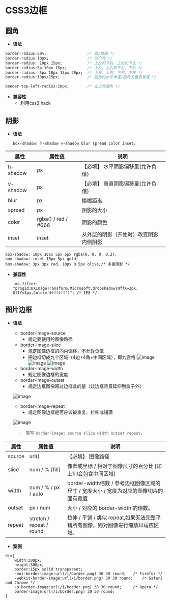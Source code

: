# CSS3边框
## 圆角
- **语法**

```css
border-radius:50%;                  /* 圆/椭圆 */
border-radius:10px;                 /* 四个角 */
border-radius: 10px 15px;           /* 上左和下右，上右和下左 */
border-radius:5p 10px 15px;         /* 上左，上右和下左，下右 */
border-radius: 5px 10px 15px 20px;  /* 上左，上右，下右，下左 */
border-radius:10px/15px;            /* 圆角的水平半径/圆角的垂直半径 */

boeder-top-left-radius:10px;        /* 左上角圆角 */
```

- **兼容性**
    - 利用css3 hack

## 阴影
- **语法**

    `box-shadow: h-shadow v-shadow blur spread color inset;`

属性 | 属性值 | 说明
---|---|---
h-shadow | px| 【必填】 水平阴影偏移量(允许负值)
v-shadow | px| 【必填】 垂直阴影偏移量(允许负值)
blur  | px|	模糊距离
spread | px| 阴影的大小
color | rgba() / red / #666| 阴影的颜色
inset |	inset | 从外层的阴影（开始时）改变阴影内侧阴影

```
box-shadow: 10px 10px 5px 5px rgba(0, 0, 0, 0.2);
box-shadow: inset 10px 5px gold;
box-shadow: 3px 3px red, 10px 0 5px olive;/* 多重阴影 */
```

- **兼容性**

    ```
    -ms-filter:
    "progid:DXImageTransform.Microsoft.dropshadow(OffX=3px, OffY=3px,Color='#ffffff')"; /* IE8 */
    ```

## 图片边框
- **语法**
  - border-image-source
      - 规定要使用的图像路径
  - border-image-slice
      - 规定图像边框的向内偏移，不允许负值
      - 把边框切成九个区域（4边+4角+中间区域），即九宫格
  ![image](http://note.youdao.com/yws/api/personal/file/CD4B72F9D89F46DDBE41D1051B1A794F?method=download&shareKey=96e2e30eab6f949e93d3dce6ffee54f7)
  ![image](http://note.youdao.com/yws/api/personal/file/767F22C49E1141D99C48F37C6804E904?method=download&shareKey=14a1a6c87b7f93a6e0e5273905171f77)
  ![image](http://note.youdao.com/yws/api/personal/file/5F1B909F84074593B7A9D1463C6B68D4?method=download&shareKey=0eb067101c1d4f521b8d36a994842628)
  - border-image-width
      - 规定图像边框的宽度
  - border-image-outset
      - 规定边框图像超过边框盒的量（让边框背景延伸到盒子外）

  ![image](http://note.youdao.com/yws/api/personal/file/33295EEE55A44A8291894E5A3033D41C?method=download&shareKey=2dbc0c07710ea7bd84ab45a0d9a0ed13)
  - border-image-repeat
      - 规定图像边框是否应该被重复、拉伸或铺满

  ![image](http://note.youdao.com/yws/api/personal/file/FF471B23432147EB9D267EF730C6B925?method=download&shareKey=12eae29fedb5e767becd02f0a6f1114d)
  > 简写
  `border-image: source slice width outset repeat;
  `

属性 | 属性值 | 说明
---|---|---
source | url() | 【必填】 图像路径
slice | num / % [fill] | 像素或坐标 / 相对于图像尺寸的百分比 [加上fill会包含中间区域]
width | num / % / px / auto | border-width倍数 / 参考边框图像区域的尺寸 / 宽度大小 /  宽度为对应的图像切片的固有宽度
outset | px / num | 大小 / 对应的 border-width 的倍数。
repeat | stretch / repeat / round; |  拉伸 / 平铺 / 类似 repeat,如果无法完整平铺所有图像，则对图像进行缩放以适应区域。
- **案例**

```
div{
    width:300px;
    height:300px;
    border:15px solid transparent;
    -moz-border-image:url(/i/border.png) 30 30 round;	/* Firefox */
    -webkit-border-image:url(/i/border.png) 30 30 round;	/* Safari and Chrome */
    -o-border-image:url(/i/border.png) 30 30 round;		/* Opera */
    border-image:url(/i/border.png) 30 30 round;
}
```
